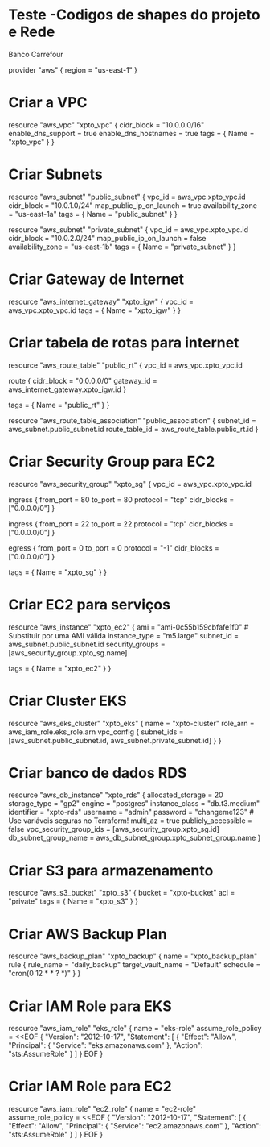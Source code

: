 # Teste -Codigos de shapes do projeto e Rede 
Banco Carrefour 


provider "aws" {
  region = "us-east-1"
}

# Criar a VPC
resource "aws_vpc" "xpto_vpc" {
  cidr_block = "10.0.0.0/16"
  enable_dns_support = true
  enable_dns_hostnames = true
  tags = { Name = "xpto_vpc" }
}

# Criar Subnets
resource "aws_subnet" "public_subnet" {
  vpc_id                  = aws_vpc.xpto_vpc.id
  cidr_block              = "10.0.1.0/24"
  map_public_ip_on_launch = true
  availability_zone       = "us-east-1a"
  tags = { Name = "public_subnet" }
}

resource "aws_subnet" "private_subnet" {
  vpc_id                  = aws_vpc.xpto_vpc.id
  cidr_block              = "10.0.2.0/24"
  map_public_ip_on_launch = false
  availability_zone       = "us-east-1b"
  tags = { Name = "private_subnet" }
}

# Criar Gateway de Internet
resource "aws_internet_gateway" "xpto_igw" {
  vpc_id = aws_vpc.xpto_vpc.id
  tags = { Name = "xpto_igw" }
}

# Criar tabela de rotas para internet
resource "aws_route_table" "public_rt" {
  vpc_id = aws_vpc.xpto_vpc.id

  route {
    cidr_block = "0.0.0.0/0"
    gateway_id = aws_internet_gateway.xpto_igw.id
  }

  tags = { Name = "public_rt" }
}

resource "aws_route_table_association" "public_association" {
  subnet_id      = aws_subnet.public_subnet.id
  route_table_id = aws_route_table.public_rt.id
}

# Criar Security Group para EC2
resource "aws_security_group" "xpto_sg" {
  vpc_id = aws_vpc.xpto_vpc.id

  ingress {
    from_port   = 80
    to_port     = 80
    protocol    = "tcp"
    cidr_blocks = ["0.0.0.0/0"]
  }

  ingress {
    from_port   = 22
    to_port     = 22
    protocol    = "tcp"
    cidr_blocks = ["0.0.0.0/0"]
  }

  egress {
    from_port   = 0
    to_port     = 0
    protocol    = "-1"
    cidr_blocks = ["0.0.0.0/0"]
  }

  tags = { Name = "xpto_sg" }
}

# Criar EC2 para serviços
resource "aws_instance" "xpto_ec2" {
  ami           = "ami-0c55b159cbfafe1f0"  # Substituir por uma AMI válida
  instance_type = "m5.large"
  subnet_id     = aws_subnet.public_subnet.id
  security_groups = [aws_security_group.xpto_sg.name]

  tags = { Name = "xpto_ec2" }
}

# Criar Cluster EKS
resource "aws_eks_cluster" "xpto_eks" {
  name     = "xpto-cluster"
  role_arn = aws_iam_role.eks_role.arn
  vpc_config {
    subnet_ids = [aws_subnet.public_subnet.id, aws_subnet.private_subnet.id]
  }
}

# Criar banco de dados RDS
resource "aws_db_instance" "xpto_rds" {
  allocated_storage    = 20
  storage_type         = "gp2"
  engine              = "postgres"
  instance_class      = "db.t3.medium"
  identifier         = "xpto-rds"
  username           = "admin"
  password           = "changeme123"  # Use variáveis seguras no Terraform!
  multi_az           = true
  publicly_accessible = false
  vpc_security_group_ids = [aws_security_group.xpto_sg.id]
  db_subnet_group_name = aws_db_subnet_group.xpto_subnet_group.name
}

# Criar S3 para armazenamento
resource "aws_s3_bucket" "xpto_s3" {
  bucket = "xpto-bucket"
  acl    = "private"
  tags = { Name = "xpto_s3" }
}

# Criar AWS Backup Plan
resource "aws_backup_plan" "xpto_backup" {
  name = "xpto_backup_plan"
  rule {
    rule_name         = "daily_backup"
    target_vault_name = "Default"
    schedule          = "cron(0 12 * * ? *)"
  }
}

# Criar IAM Role para EKS
resource "aws_iam_role" "eks_role" {
  name = "eks-role"
  assume_role_policy = <<EOF
{
  "Version": "2012-10-17",
  "Statement": [
    {
      "Effect": "Allow",
      "Principal": {
        "Service": "eks.amazonaws.com"
      },
      "Action": "sts:AssumeRole"
    }
  ]
}
EOF
}

# Criar IAM Role para EC2
resource "aws_iam_role" "ec2_role" {
  name = "ec2-role"
  assume_role_policy = <<EOF
{
  "Version": "2012-10-17",
  "Statement": [
    {
      "Effect": "Allow",
      "Principal": {
        "Service": "ec2.amazonaws.com"
      },
      "Action": "sts:AssumeRole"
    }
  ]
}
EOF
}
